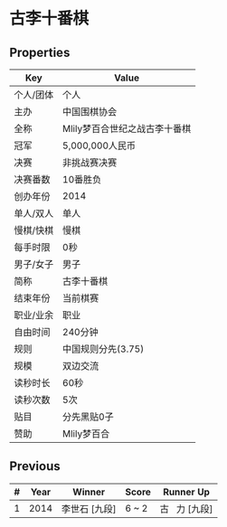 # 古李十番棋

## Properties

| Key | Value |
| --- | ----- |
| 个人/团体 | 个人 |
| 主办 | 中国围棋协会 |
| 全称 | Mlily梦百合世纪之战古李十番棋 |
| 冠军 | 5,000,000人民币 |
| 决赛 | 非挑战赛决赛 |
| 决赛番数 | 10番胜负 |
| 创办年份 | 2014 |
| 单人/双人 | 单人 |
| 慢棋/快棋 | 慢棋 |
| 每手时限 | 0秒 |
| 男子/女子 | 男子 |
| 简称 | 古李十番棋 |
| 结束年份 | 当前棋赛 |
| 职业/业余 | 职业 |
| 自由时间 | 240分钟 |
| 规则 | 中国规则分先(3.75) |
| 规模 | 双边交流 |
| 读秒时长 | 60秒 |
| 读秒次数 | 5次 |
| 贴目 | 分先黑贴0子 |
| 赞助 | Mlily梦百合 |

## Previous

| # | Year | Winner | Score | Runner Up |
| --- | --- | --- | --- | --- |
| 1 | 2014 | 李世石 [九段] | 6 ~ 2 | 古   力 [九段] |

